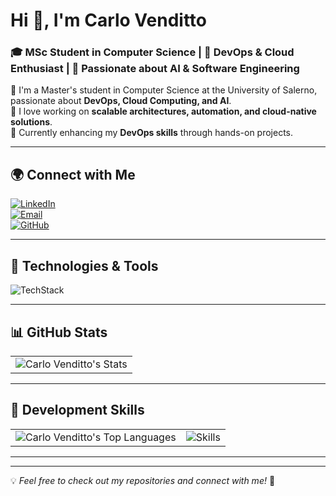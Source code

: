 # Hi 👋, I'm Carlo Venditto

### 🎓 MSc Student in Computer Science | 🚀 DevOps & Cloud Enthusiast | 🧠 Passionate about AI & Software Engineering

🔹 I'm a Master's student in Computer Science at the University of Salerno, passionate about **DevOps, Cloud Computing, and AI**.  
🔹 I love working on **scalable architectures, automation, and cloud-native solutions**.  
🔹 Currently enhancing my **DevOps skills** through hands-on projects.

---

## 🌍 Connect with Me
[![LinkedIn](https://img.shields.io/badge/LinkedIn-Carlo_Venditto-0072B1?logo=linkedin&logoColor=white)](https://linkedin.com/in/carlo-venditto-9324a02b6)  
[![Email](https://img.shields.io/badge/Email-Carlo_Venditto-D14836?logo=gmail&logoColor=white)](mailto:carlovenditto28@gmail.com)  
[![GitHub](https://img.shields.io/badge/GitHub-Carlo_Venditto-181717?logo=github&logoColor=white)](https://github.com/carlovend)  

---

## 🚀 Technologies & Tools
![TechStack](https://skillicons.dev/icons?i=aws,docker,kubernetes,linux,python,java,bash,git,github,mongodb,mysql,vscode,pycharm,latex,idea)

---

## 📊 GitHub Stats
<table>
  <tr>
    <td>
      <img src="https://github-readme-stats.vercel.app/api?username=carlovend&theme=react&show_icons=true&hide_border=true&count_private=true" alt="Carlo Venditto's Stats">
    </td>
  </tr>
</table>

---

## 🚀 Development Skills
<table>
  <tr>
    <td>
      <img src="https://github-readme-stats.vercel.app/api/top-langs/?username=carlovend&theme=react&show_icons=true&hide_border=true&layout=compact" alt="Carlo Venditto's Top Languages">
    </td>
    <td>
      <img src="https://skillicons.dev/icons?i=py,pytorch,flask,js,react,java,html,css,docker,kubernetes,aws,linux,bash,mongodb,mysql" alt="Skills">
    </td>
  </tr>
</table>

---

---

💡 *Feel free to check out my repositories and connect with me!* 🚀
